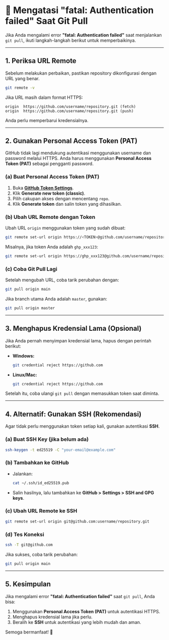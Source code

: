 # 🔧 Mengatasi "fatal: Authentication failed" Saat Git Pull

Jika Anda mengalami error **"fatal: Authentication failed"** saat menjalankan `git pull`, ikuti langkah-langkah berikut untuk memperbaikinya.

---

## **1. Periksa URL Remote**
Sebelum melakukan perbaikan, pastikan repository dikonfigurasi dengan URL yang benar.

```sh
git remote -v
```

Jika URL masih dalam format HTTPS:
```
origin  https://github.com/username/repository.git (fetch)
origin  https://github.com/username/repository.git (push)
```
Anda perlu memperbarui kredensialnya.

---

## **2. Gunakan Personal Access Token (PAT)**
GitHub tidak lagi mendukung autentikasi menggunakan username dan password melalui HTTPS. Anda harus menggunakan **Personal Access Token (PAT)** sebagai pengganti password.

### **(a) Buat Personal Access Token (PAT)**
1. Buka **[GitHub Token Settings](https://github.com/settings/tokens)**.
2. Klik **Generate new token (classic)**.
3. Pilih cakupan akses dengan mencentang `repo`.
4. Klik **Generate token** dan salin token yang dihasilkan.

### **(b) Ubah URL Remote dengan Token**
Ubah URL `origin` menggunakan token yang sudah dibuat:

```sh
git remote set-url origin https://<TOKEN>@github.com/username/repository.git
```

Misalnya, jika token Anda adalah `ghp_xxx123`:
```sh
git remote set-url origin https://ghp_xxx123@github.com/username/repository.git
```

### **(c) Coba Git Pull Lagi**
Setelah mengubah URL, coba tarik perubahan dengan:

```sh
git pull origin main
```

Jika branch utama Anda adalah `master`, gunakan:
```sh
git pull origin master
```

---

## **3. Menghapus Kredensial Lama (Opsional)**
Jika Anda pernah menyimpan kredensial lama, hapus dengan perintah berikut:

- **Windows:**
  ```sh
  git credential reject https://github.com
  ```
- **Linux/Mac:**
  ```sh
  git credential reject https://github.com
  ```

Setelah itu, coba ulangi `git pull` dengan memasukkan token saat diminta.

---

## **4. Alternatif: Gunakan SSH (Rekomendasi)**
Agar tidak perlu menggunakan token setiap kali, gunakan autentikasi **SSH**.

### **(a) Buat SSH Key (jika belum ada)**
```sh
ssh-keygen -t ed25519 -C "your-email@example.com"
```

### **(b) Tambahkan ke GitHub**
- Jalankan:
  ```sh
  cat ~/.ssh/id_ed25519.pub
  ```
- Salin hasilnya, lalu tambahkan ke **GitHub > Settings > SSH and GPG keys**.

### **(c) Ubah URL Remote ke SSH**
```sh
git remote set-url origin git@github.com:username/repository.git
```

### **(d) Tes Koneksi**
```sh
ssh -T git@github.com
```
Jika sukses, coba tarik perubahan:
```sh
git pull origin main
```

---

## **5. Kesimpulan**
Jika mengalami error **"fatal: Authentication failed"** saat `git pull`, Anda bisa:
1. Menggunakan **Personal Access Token (PAT)** untuk autentikasi HTTPS.
2. Menghapus kredensial lama jika perlu.
3. Beralih ke **SSH** untuk autentikasi yang lebih mudah dan aman.

Semoga bermanfaat! 🚀
